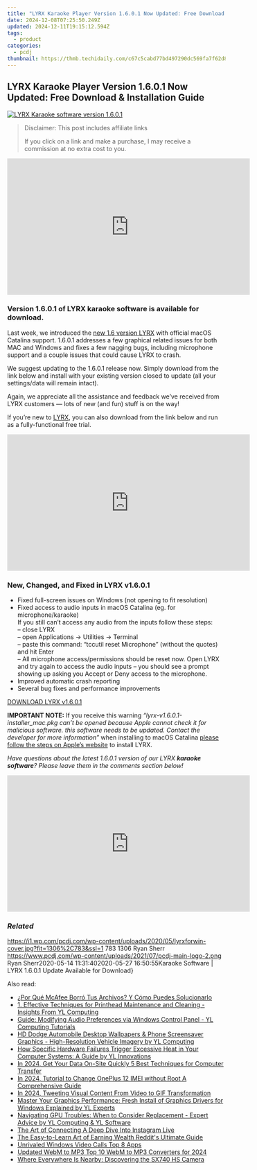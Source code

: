 ```yaml
---
title: "LYRX Karaoke Player Version 1.6.0.1 Now Updated: Free Download & Installation Guide"
date: 2024-12-08T07:25:50.249Z
updated: 2024-12-11T19:15:12.594Z
tags:
  - product
categories:
  - pcdj
thumbnail: https://thmb.techidaily.com/c67c5cabd77bd497290dc569fa7f62d814f0daa9ae95d19e4c91539b2a1b2dd0.jpg
---
```


## LYRX Karaoke Player Version 1.6.0.1 Now Updated: Free Download & Installation Guide

[![LYRX Karaoke software version 1.6.0.1](https://i1.wp.com/pcdj.com/wp-content/uploads/2020/05/lyrxforwin-cover.jpg?resize=845%2C321&ssl=1)](https://i1.wp.com/pcdj.com/wp-content/uploads/2020/05/lyrxforwin-cover.jpg?fit=1030%2C618&ssl=1 "LYRX Karaoke software version 1.6.0.1")

>  Disclaimer: This post includes affiliate links
>
>  If you click on a link and make a purchase, I may receive a commission at no extra cost to you.
>

<!-- affiliate ads begin -->
<iframe width="560" height="315" src="https://www.youtube.com/embed/ZblaBc-v2vs?si=CKW1gJwXQT2vZJYo" title="YouTube video player" frameborder="0" allow="accelerometer; autoplay; clipboard-write; encrypted-media; gyroscope; picture-in-picture; web-share" referrerpolicy="strict-origin-when-cross-origin" allowfullscreen></iframe>
<!-- affiliate ads end -->

### Version 1.6.0.1 of LYRX karaoke software is available for download.

Last week, we introduced the [new 1.6 version LYRX](https://tools.techidaily.com/pcdj/products/) with official macOS Catalina support. 1.6.0.1 addresses a few graphical related issues for both MAC and Windows and fixes a few nagging bugs, including microphone support and a couple issues that could cause LYRX to crash.

We suggest updating to the 1.6.0.1 release now. Simply download from the link below and install with your existing version closed to update (all your settings/data will remain intact).

Again, we appreciate all the assistance and feedback we’ve received from LYRX customers — lots of new (and fun) stuff is on the way!

If you’re new to [LYRX](http://www.lyrxkaraoke.com), you can also download from the link below and run as a fully-functional free trial.

<!-- affiliate ads begin -->
<iframe width="560" height="315" src="https://www.youtube.com/embed/W5aJC8okA8s?si=L2rnYAp-gmGlLQSf" title="YouTube video player" frameborder="0" allow="accelerometer; autoplay; clipboard-write; encrypted-media; gyroscope; picture-in-picture; web-share" referrerpolicy="strict-origin-when-cross-origin" allowfullscreen></iframe>
<!-- affiliate ads end -->

### New, Changed, and Fixed in LYRX v1.6.0.1

* Fixed full-screen issues on Windows (not opening to fit resolution)
* Fixed access to audio inputs in macOS Catalina (eg. for microphone/karaoke)  
If you still can’t access any audio from the inputs follow these steps:  
– close LYRX  
– open Applications -> Utilities -> Terminal  
– paste this command: “tccutil reset Microphone” (without the quotes) and hit Enter  
– All microphone access/permissions should be reset now. Open LYRX and try again to access the audio inputs – you should see a prompt showing up asking you Accept or Deny access to the microphone.
* Improved automatic crash reporting
* Several bug fixes and performance improvements

[DOWNLOAD LYRX v1.6.0.1](https://tools.techidaily.com/pcdj/products/)

**IMPORTANT NOTE:** If you receive this warning _“lyrx-v1.6.0.1-installer\_mac.pkg can’t be opened because Apple cannot check it for malicious software. this software needs to be updated. Contact the developer for more information”_ when installing to macOS Catalina [please follow the steps on Apple’s website](https://support.apple.com/guide/mac-help/open-a-mac-app-from-an-unidentified-developer-mh40616/mac) to install LYRX.

_Have questions about the latest 1.6.0.1 version of our LYRX **karaoke software**? Please leave them in the comments section below!_

<!-- affiliate ads begin -->
<iframe width="560" height="315" src="https://www.youtube.com/embed/-Bov2KfWQ_Y?si=MnVczisgeJ-sGW2r" title="YouTube video player" frameborder="0" allow="accelerometer; autoplay; clipboard-write; encrypted-media; gyroscope; picture-in-picture; web-share" referrerpolicy="strict-origin-when-cross-origin" allowfullscreen></iframe>
<!-- affiliate ads end -->

### _Related_

https://i1.wp.com/pcdj.com/wp-content/uploads/2020/05/lyrxforwin-cover.jpg?fit=1306%2C783&ssl=1 783 1306 Ryan Sherr https://www.pcdj.com/wp-content/uploads/2021/07/pcdj-main-logo-2.png Ryan Sherr2020-05-14 11:31:402020-05-27 16:50:55Karaoke Software | LYRX 1.6.0.1 Update Available for Download}

<ins class="adsbygoogle"
     style="display:block"
     data-ad-format="autorelaxed"
     data-ad-client="ca-pub-7571918770474297"
     data-ad-slot="1223367746"></ins>

<ins class="adsbygoogle"
     style="display:block"
     data-ad-client="ca-pub-7571918770474297"
     data-ad-slot="8358498916"
     data-ad-format="auto"
     data-full-width-responsive="true"></ins>

<span class="atpl-alsoreadstyle">Also read:</span>
<div><ul>
<li><a href="https://win-hacks.techidaily.com/por-que-mcafee-borro-tus-archivos-y-como-puedes-solucionarlo/"><u>¿Por Qué McAfee Borró Tus Archivos? Y Cómo Puedes Solucionarlo</u></a></li>
<li><a href="https://discover-able.techidaily.com/1-effective-techniques-for-printhead-maintenance-and-cleaning-insights-from-yl-computing/"><u>1. Effective Techniques for Printhead Maintenance and Cleaning - Insights From YL Computing</u></a></li>
<li><a href="https://discover-able.techidaily.com/guide-modifying-audio-preferences-via-windows-control-panel-yl-computing-tutorials/"><u>Guide: Modifying Audio Preferences via Windows Control Panel - YL Computing Tutorials</u></a></li>
<li><a href="https://discover-able.techidaily.com/hd-dodge-automobile-desktop-wallpapers-and-phone-screensaver-graphics-high-resolution-vehicle-imagery-by-yl-computing/"><u>HD Dodge Automobile Desktop Wallpapers & Phone Screensaver Graphics - High-Resolution Vehicle Imagery by YL Computing</u></a></li>
<li><a href="https://discover-able.techidaily.com/how-specific-hardware-failures-trigger-excessive-heat-in-your-computer-systems-a-guide-by-yl-innovations/"><u>How Specific Hardware Failures Trigger Excessive Heat in Your Computer Systems: A Guide by YL Innovations</u></a></li>
<li><a href="https://some-knowledge.techidaily.com/in-2024-get-your-data-on-site-quickly-5-best-techniques-for-computer-transfer/"><u>In 2024, Get Your Data On-Site Quickly 5 Best Techniques for Computer Transfer</u></a></li>
<li><a href="https://sim-unlock.techidaily.com/in-2024-tutorial-to-change-oneplus-12-imei-without-root-a-comprehensive-guide-by-drfone-android/"><u>In 2024, Tutorial to Change OnePlus 12 IMEI without Root A Comprehensive Guide</u></a></li>
<li><a href="https://twitter-videos.techidaily.com/in-2024-tweeting-visual-content-from-video-to-gif-transformation/"><u>In 2024, Tweeting Visual Content From Video to GIF Transformation</u></a></li>
<li><a href="https://discover-able.techidaily.com/master-your-graphics-performance-fresh-install-of-graphics-drivers-for-windows-explained-by-yl-experts/"><u>Master Your Graphics Performance: Fresh Install of Graphics Drivers for Windows Explained by YL Experts</u></a></li>
<li><a href="https://discover-able.techidaily.com/navigating-gpu-troubles-when-to-consider-replacement-expert-advice-by-yl-computing-and-yl-software/"><u>Navigating GPU Troubles: When to Consider Replacement - Expert Advice by YL Computing & YL Software</u></a></li>
<li><a href="https://instagram-video-recordings.techidaily.com/the-art-of-connecting-a-deep-dive-into-instagram-live/"><u>The Art of Connecting A Deep Dive Into Instagram Live</u></a></li>
<li><a href="https://fox-http.techidaily.com/the-easy-to-learn-art-of-earning-wealth-reddits-ultimate-guide/"><u>The Easy-to-Learn Art of Earning Wealth Reddit's Ultimate Guide</u></a></li>
<li><a href="https://video-screen-grab.techidaily.com/unrivaled-windows-video-calls-top-8-apps/"><u>Unrivaled Windows Video Calls Top 8 Apps</u></a></li>
<li><a href="https://video-content-creator.techidaily.com/updated-webm-to-mp3-top-10-webm-to-mp3-converters-for-2024/"><u>Updated WebM to MP3 Top 10 WebM to MP3 Converters for 2024</u></a></li>
<li><a href="https://buynow-tips.techidaily.com/where-everywhere-is-nearby-discovering-the-sx740-hs-camera/"><u>Where Everywhere Is Nearby: Discovering the SX740 HS Camera</u></a></li>
</ul></div>

